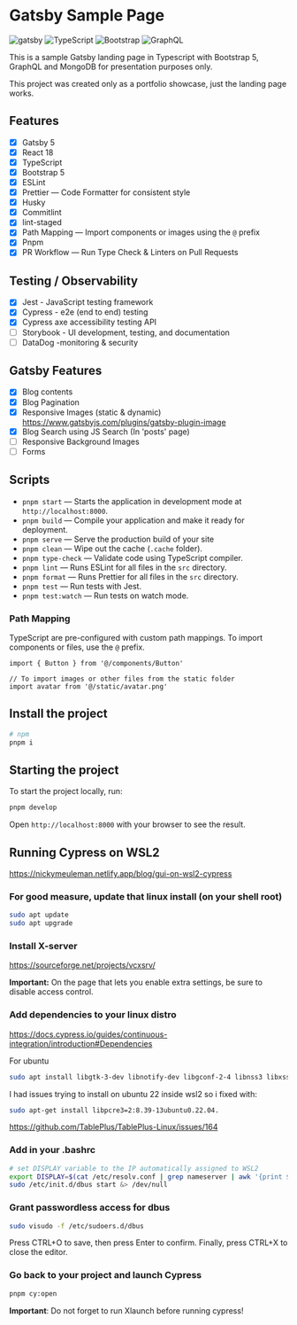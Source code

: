 # Gatsby Sample Page

![gatsby](https://img.shields.io/badge/Gatsby-663399?style=for-the-badge&logo=gatsby&logoColor=white)
![TypeScript](https://img.shields.io/badge/TypeScript-007ACC?style=for-the-badge&logo=typescript&logoColor=white)
![Bootstrap](https://img.shields.io/badge/Bootstrap-563D7C?style=for-the-badge&logo=bootstrap&logoColor=white)
![GraphQL](https://img.shields.io/badge/-GraphQL-E10098?style=for-the-badge&logo=graphql&logoColor=white)

This is a sample Gatsby landing page in Typescript with Bootstrap 5, GraphQL and MongoDB for presentation purposes only.

This project was created only as a portfolio showcase, just the landing page works.

## Features

- [x] Gatsby 5
- [x] React 18
- [x] TypeScript
- [x] Bootstrap 5
- [x] ESLint
- [x] Prettier — Code Formatter for consistent style
- [x] Husky
- [x] Commitlint
- [x] lint-staged
- [x] Path Mapping — Import components or images using the `@` prefix
- [x] Pnpm
- [x] PR Workflow — Run Type Check & Linters on Pull Requests

## Testing / Observability

- [x] Jest - JavaScript testing framework
- [x] Cypress - e2e (end to end) testing
- [x] Cypress axe accessibility testing API
- [ ] Storybook - UI development, testing, and documentation
- [ ] DataDog -monitoring & security

## Gatsby Features

- [x] Blog contents
- [x] Blog Pagination
- [x] Responsive Images (static & dynamic) <https://www.gatsbyjs.com/plugins/gatsby-plugin-image>
- [x] Blog Search using JS Search (In 'posts' page)
- [ ] Responsive Background Images
- [ ] Forms

## Scripts

- `pnpm start` — Starts the application in development mode at `http://localhost:8000`.
- `pnpm build` — Compile your application and make it ready for deployment.
- `pnpm serve` — Serve the production build of your site
- `pnpm clean` — Wipe out the cache (`.cache` folder).
- `pnpm type-check` — Validate code using TypeScript compiler.
- `pnpm lint` — Runs ESLint for all files in the `src` directory.
- `pnpm format` — Runs Prettier for all files in the `src` directory.
- `pnpm test` — Run tests with Jest.
- `pnpm test:watch` — Run tests on watch mode.

### Path Mapping

TypeScript are pre-configured with custom path mappings. To import components or files, use the `@` prefix.

```tsx
import { Button } from '@/components/Button'

// To import images or other files from the static folder
import avatar from '@/static/avatar.png'
```

## Install the project

```sh
# npm
pnpm i
```

## Starting the project

To start the project locally, run:

```sh
pnpm develop
```

Open `http://localhost:8000` with your browser to see the result.

## Running Cypress on WSL2

<https://nickymeuleman.netlify.app/blog/gui-on-wsl2-cypress>

### For good measure, update that linux install (on your shell root)

```sh
sudo apt update
sudo apt upgrade
```

### Install X-server

<https://sourceforge.net/projects/vcxsrv/>

**Important:** On the page that lets you enable extra settings, be sure to disable access control.

### Add dependencies to your linux distro

<https://docs.cypress.io/guides/continuous-integration/introduction#Dependencies>

For ubuntu

```sh
sudo apt install libgtk-3-dev libnotify-dev libgconf-2-4 libnss3 libxss1 libasound2
```

I had issues trying to install on ubuntu 22 inside wsl2 so i fixed with:

```sh
sudo apt-get install libpcre3=2:8.39-13ubuntu0.22.04.
```

<https://github.com/TablePlus/TablePlus-Linux/issues/164>

### Add in your .bashrc

```sh
# set DISPLAY variable to the IP automatically assigned to WSL2
export DISPLAY=$(cat /etc/resolv.conf | grep nameserver | awk '{print $2; exit;}'):0.0
sudo /etc/init.d/dbus start &> /dev/null
```

### Grant passwordless access for dbus

```sh
sudo visudo -f /etc/sudoers.d/dbus
```

Press CTRL+O to save, then press Enter to confirm. Finally, press CTRL+X to close the editor.

### Go back to your project and launch Cypress

```sh
pnpm cy:open
```

**Important**: Do not forget to run Xlaunch before running cypress!
